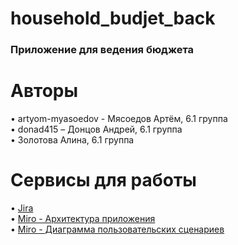 # household_budjet_back
### Приложение для ведения бюджета
# Авторы
• artyom-myasoedov - Мясоедов Артём, 6.1 группа<br>
• donad415 – Донцов Андрей, 6.1 группа <br>
• Золотова Алина, 6.1 группа
# Сервисы для работы
• [Jira](https://aaateam.atlassian.net/jira/software/projects/HB/boards/1) <br>
• [Miro - Архитектура приложения](https://miro.com/app/board/uXjVOLozn9Q=/) <br>
• [Miro - Диаграмма пользовательских сценариев](https://miro.com/app/board/uXjVOL0ymX0=/)
